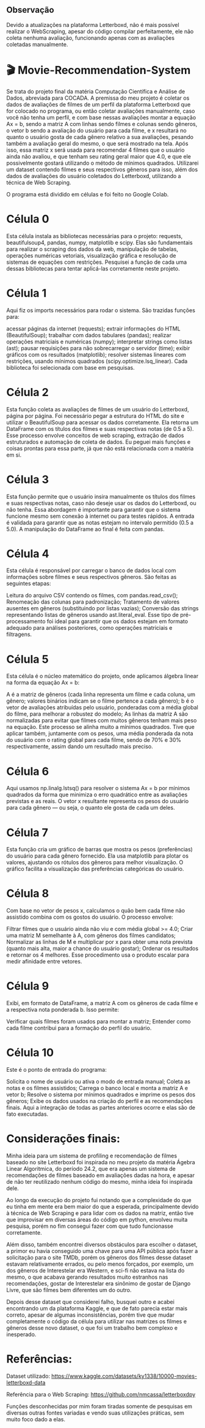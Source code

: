 ## Observação

Devido a atualizações na plataforma Letterboxd, não é mais possível realizar o WebScraping, apesar do código compilar perfeitamente, ele não coleta nenhuma avaliação, funcionando apenas com as avaliações coletadas manualmente.

# 🎬 Movie-Recommendation-System

  Se trata do projeto final da matéria Computação Científica e Análise de Dados, abreviada para COCADA.
  A premissa do meu projeto é coletar os dados de avaliações de filmes de um perfil da plataforma Letterboxd que for colocado no programa, 
  ou então coletar avaliações manualmente, caso você não tenha um perfil, e com base nessas avaliações montar a equação Ax = b, 
  sendo a matriz A com linhas sendo filmes e colunas sendo gêneros, o vetor b sendo a avaliação do usuário para cada filme, 
  e x resultará no quanto o usuário gosta de cada gênero relativo a sua avaliações, pesando também a avaliação geral do mesmo, o que será mostrado na tela. 
  Após isso, essa matriz x será usada para recomendar 4 filmes que o usuário ainda não avaliou, e que tenham seu rating geral maior que 4.0, 
  e que ele possivelmente gostará utilizando o método de mínimos quadrados. Utilizarei um dataset contendo filmes e seus respectivos gêneros para isso, 
  além dos dados de avaliações do usuário coletados do Letterboxd, utilizando a técnica de Web Scraping.

  O programa está dividido em células e foi feito no Google Colab.

# Célula 0
Esta célula instala as bibliotecas necessárias para o projeto: requests, beautifulsoup4, pandas, numpy, matplotlib e scipy. Elas são fundamentais para realizar o scraping dos dados da web, manipulação de tabelas, operações numéricas vetoriais, visualização gráfica e resolução de sistemas de equações com restrições. Pesquisei a função de cada uma dessas bibliotecas para tentar aplicá-las corretamente neste projeto.

# Célula 1
Aqui fiz os imports necessários para rodar o sistema. São trazidas funções para:

acessar páginas da internet (requests);
extrair informações do HTML (BeautifulSoup);
trabalhar com dados tabulares (pandas);
realizar operações matriciais e numéricas (numpy);
interpretar strings como listas (ast);
pausar requisições para não sobrecarregar o servidor (time);
exibir gráficos com os resultados (matplotlib);
resolver sistemas lineares com restrições, usando mínimos quadrados (scipy.optimize.lsq_linear).
Cada biblioteca foi selecionada com base em pesquisas.

# Célula 2
Esta função coleta as avaliações de filmes de um usuário do Letterboxd, página por página. Foi necessário pegar a estrutura do HTML do site e utilizar o BeautifulSoup para acessar os dados corretamente. Ela retorna um DataFrame com os títulos dos filmes e suas respectivas notas (de 0.5 a 5). Esse processo envolve conceitos de web scraping, extração de dados estruturados e automação de coleta de dados. Eu peguei mais funções e coisas prontas para essa parte, já que não está relacionada com a matéria em si.

# Célula 3
Esta função permite que o usuário insira manualmente os títulos dos filmes e suas respectivas notas, caso não deseje usar os dados do Letterboxd, ou não tenha. Essa abordagem é importante para garantir que o sistema funcione mesmo sem conexão à internet ou para testes rápidos. A entrada é validada para garantir que as notas estejam no intervalo permitido (0.5 a 5.0). A manipulação do DataFrame ao final é feita com pandas.

# Célula 4
Esta célula é responsável por carregar o banco de dados local com informações sobre filmes e seus respectivos gêneros. São feitas as seguintes etapas:

Leitura do arquivo CSV contendo os filmes, com pandas.read_csv();
Renomeação das colunas para padronização;
Tratamento de valores ausentes em gêneros (substituindo por listas vazias);
Conversão das strings representando listas de gêneros usando ast.literal_eval.
Esse tipo de pré-processamento foi ideal para garantir que os dados estejam em formato adequado para análises posteriores, como operações matriciais e filtragens.

# Célula 5
Esta célula é o núcleo matemático do projeto, onde aplicamos álgebra linear na forma da equação Ax = b:

A é a matriz de gêneros (cada linha representa um filme e cada coluna, um gênero; valores binários indicam se o filme pertence a cada gênero);
b é o vetor de avaliações atribuídas pelo usuário, ponderadas com a média global do filme, para melhorar a robustez do modelo;
As linhas da matriz A são normalizadas para evitar que filmes com muitos gêneros tenham mais peso na equação.
Este processo se alinha muito a mínimos quadrados. Tive que aplicar também, juntamente com os pesos, uma média ponderada da nota do usuário com o rating global para cada filme, sendo de 70% e 30% respectivamente, assim dando um resultado mais preciso.

# Célula 6
Aqui usamos np.linalg.lstsq() para resolver o sistema Ax = b por mínimos quadrados da forma que minimiza o erro quadrático entre as avaliações previstas e as reais. O vetor x resultante representa os pesos do usuário para cada gênero — ou seja, o quanto ele gosta de cada um deles.

# Célula 7
Esta função cria um gráfico de barras que mostra os pesos (preferências) do usuário para cada gênero fornecido. Ela usa matplotlib para plotar os valores, ajustando os rótulos dos gêneros para melhor visualização. O gráfico facilita a visualização das preferências categóricas do usuário.

# Célula 8
Com base no vetor de pesos x, calculamos o quão bem cada filme não assistido combina com os gostos do usuário. O processo envolve:

Filtrar filmes que o usuário ainda não viu e com média global >= 4.0;
Criar uma matriz M semelhante à A, com gêneros dos filmes candidatos;
Normalizar as linhas de M e multiplicar por x para obter uma nota prevista (quanto mais alta, maior a chance do usuário gostar);
Ordenar os resultados e retornar os 4 melhores.
Esse procedimento usa o produto escalar para medir afinidade entre vetores.

# Célula 9
Exibi, em formato de DataFrame, a matriz A com os gêneros de cada filme e a respectiva nota ponderada b. Isso permite:

Verificar quais filmes foram usados para montar a matriz;
Entender como cada filme contribui para a formação do perfil do usuário.

# Célula 10
Este é o ponto de entrada do programa:

Solicita o nome de usuário ou ativa o modo de entrada manual;
Coleta as notas e os filmes assistidos;
Carrega o banco local e monta a matriz A e vetor b;
Resolve o sistema por mínimos quadrados e imprime os pesos dos gêneros;
Exibe os dados usados na criação do perfil e as recomendações finais.
Aqui a integração de todas as partes anteriores ocorre e elas são de fato executadas.

# Considerações finais:
Minha ideia para um sistema de profiling e recomendação de filmes baseado no site Letterboxd foi inspirada no meu projeto da matéria Ágebra Linear Algoritmica, do período 24.2, que era apenas um sistema de recomendações de filmes baseado em avaliações dadas na hora, e apesar de não ter reutilizado nenhum código do mesmo, minha ideia foi inspirada dele.

Ao longo da execução do projeto fui notando que a complexidade do que eu tinha em mente era bem maior do que a esperada, principalmente devido à técnica de Web Scraping e para lidar com os dados na matriz, então tive que improvisar em diversas áreas do código em python, envolveu muita pesquisa, porém no fim consegui fazer com que tudo funcionasse corretamente.

Além disso, também encontrei diversos obstáculos para escolher o dataset, a primor eu havia conseguido uma chave para uma API pública após fazer a solicitação para o site TMDb, porém os gêneros dos filmes desse dataset estavam relativamente errados, ou pelo menos forçados, por exemplo, um dos gêneros de Interestelar era Western, e sci-fi não estava na lista do mesmo, o que acabava gerando resultados muito estranhos nas recomendações, gostar de Interestelar era sinônimo de gostar de Django Livre, que são filmes bem diferentes um do outro.

Depois desse dataset que considerei falho, busquei outro e acabei encontrando um da plataforma Kaggle, e que de fato parecia estar mais correto, apesar de algumas inconsistências, porém tive que mudar completamente o código da célula para utilizar nas matrizes os filmes e gêneros desse novo dataset, o que foi um trabalho bem complexo e inesperado.

# Referências:
Dataset utilizado: https://www.kaggle.com/datasets/ky1338/10000-movies-letterboxd-data

Referência para o Web Scraping: https://github.com/nmcassa/letterboxdpy

Funções desconhecidas por mim foram tiradas somente de pesquisas em diversas outras fontes variadas e vendo suas utilizações práticas, sem muito foco dado a elas.
